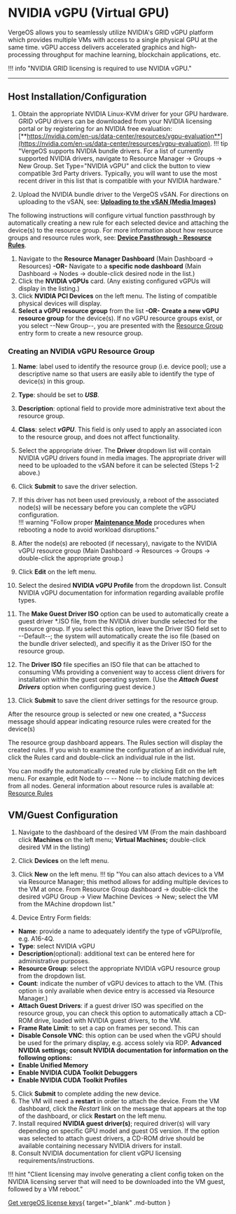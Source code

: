 

# NVIDIA vGPU (Virtual GPU)

VergeOS allows you to seamlessly utilize NVIDIA's GRID vGPU platform which provides multiple VMs with access to a single physical GPU at the same time. vGPU access delivers accelerated graphics and high-processing throughput for machine learning, blockchain applications, etc.

!!! info "NVIDIA GRID licensing is required to use NVIDIA vGPU."

---

## Host Installation/Configuration

1. Obtain the appropriate NVIDIA Linux-KVM driver for your GPU hardware. GRID vGPU drivers can be downloaded from your NVIDIA licensing portal or by registering for an NVIDIA free evaluation: [**https://nvidia.com/en-us/data-center/resources/vgpu-evaluation**](https://nvidia.com/en-us/data-center/resources/vgpu-evaluation).
!!! tip "VergeOS supports NVIDIA bundle drivers.  For a list of currently supported NVIDIA drivers, navigate to Resource Manager -> Groups -> New Group. Set Type="NVIDIA vGPU" and click the button to view compatible 3rd Party drivers.  Typically, you will want to use the most recent driver in this list that is compatible with your NVIDIA hardware."

2. Upload the NVIDIA bundle driver to the VergeOS vSAN. For directions on uploading to the vSAN, see:
[**Uploading to the vSAN (Media Images)**](/product-guide/uploadingtovSAN)

The following instructions will configure virtual function passthrough by automatically creating a new rule for each selected device and attaching the device(s) to the resource group. For more information about how resource groups and resource rules work, see: [**Device Passthrough - Resource Rules**](/product-guide/devpass-overview#resource-rules).
<!-- later possibly add a link to instructions for manually creating a resource group rule. -->

1. Navigate to the **Resource Manager Dashboard** (Main Dashboard -> Resources)
**-OR-**
Navigate to a **specific node dashboard** (Main Dashboard -> Nodes -> double-click desired node in the list.)
2. Click the **NVIDIA vGPUs** card. (Any existing configured vGPUs will display in the listing.)
3. Click **NVIDIA PCI Devices** on the left menu.  The listing of compatible physical devices will display.
4. **Select a vGPU resource group** from the list **-OR-**  **Create a new vGPU resource group** for the device(s).
If no vGPU resource groups exist, or you select --New Group--, you are presented with the [Resource Group](/product-guide/devpass-overview#resourcegroups) entry form to create a new resource group.

### Creating an NVIDIA vGPU Resource Group

1. **Name**: label used to identify the resource group (i.e. device pool); use a descriptive name so that users are easily able to identify the type of device(s) in this group.
2. **Type**: should be set to ***USB***.
3. **Description**: optional field to provide more administrative text about the resource group.
4. **Class**: select ***vGPU***. This field is only used to apply an associated icon to the resource group, and does not affect functionality.
5. Select the appropriate driver. The **Driver** dropdown list will contain NVIDIA vGPU drivers found in media images.  The appropriate driver will need to be uploaded to the vSAN before it can be selected (Steps 1-2 above.)  
6. Click **Submit** to save the driver selection.  
7. If this driver has not been used previously, a reboot of the associated node(s) will be necessary before you can complete the vGPU configuration.  
!!! warning "Follow proper [**Maintenance Mode**](/product-guide/maintenancemode) procedures when rebooting a node to avoid workload disruptions."

8. After the node(s) are rebooted (if necessary), navigate to the NVIDIA vGPU resource group (Main Dashboard -> Resources -> Groups -> double-click the appropriate group.)
9. Click **Edit** on the left menu.
10. Select the desired **NVIDIA vGPU Profile** from the dropdown list.  Consult NVIDIA vGPU documentation for information regarding available profile types.
11. The **Make Guest Driver ISO** option can be used to automatically create a guest driver *.ISO file, from the NVIDIA driver bundle selected for the resource group.  If you select this option, leave the Driver ISO field set to --Default--; the system will automatically create the iso file (based on the bundle driver selected), and specifiy it as the Driver ISO for the resource group.
12. The **Driver ISO** file specifies an ISO file that can be attached to consuming VMs providing a convenient way to access client drivers for installation within the guest operating system.  (Use the ***Attach Guest Drivers*** option when configuring guest device.)
13. Click **Submit** to save the client driver settings for the resource group.

After the resource group is selected or new one created, a **Success* message should appear indicating resource rules were created for the device(s)

The resource group dashboard appears.  The Rules section will display the created rules. If you wish to examine the configuration of an individual rule, click the Rules card and double-click an individual rule in the list.

You can modify the automatically created rule by clicking Edit on the left menu.
For example, edit Node to -- -- None -- to include matching devices from all nodes.
General information about resource rules is available at: [Resource Rules](/product-guide/devpass-overview#resourcerules)

## VM/Guest Configuration

1. Navigate to the dashboard of the desired VM (From the main dashboard click **Machines** on the left menu; **Virtual Machines;** double-click desired VM in the listing)
2. Click **Devices** on the left menu.
3. Click **New** on the left menu.
!!! tip "You can also attach devices to a VM via Resource Manager; this method allows for adding multiple devices to the VM at once. From Resource Group dashboard -> double-click the desired vGPU Group -> View Machine Devices -> New; select the VM from the MAchine dropdown list."

4. Device Entry Form fields:

* **Name**: provide a name to adequately identify the type of vGPU/profile, e.g. A16-4Q.
* **Type**: select NVIDIA vGPU
* **Description**(optional): additional text can be entered here for administrative purposes.
* **Resource Group**: select the    appropriate NVIDIA vGPU resource group from the dropdown list.
* **Count**: indicate the number of vGPU devices to attach to the VM. (This option is only available when device entry is accessed via Resource Manager.)
* **Attach Guest Drivers**: if a guest driver ISO was specified on the resource group, you can check this option to automatically attach a CD-ROM drive, loaded with NVIDIA guest drivers, to the VM.
* **Frame Rate Limit**: to set a cap on frames per second.  This can
* **Disable Console VNC**: this option can be used when the vGPU should be used for the primary display, e.g. access solely via RDP.
**Advanced NVIDIA settings; consult NVIDIA documentation for information on the following options:**
* **Enable Unified Memory**
* **Enable NVIDIA CUDA Toolkit Debuggers**
* **Enable NVIDIA CUDA Toolkit Profiles**
  
5. Click **Submit** to complete adding the new device.
6. The VM will need a **restart** in order to attach the device. From the VM dashboard, click the *Restart* link on the message that appears at the top of the dashboard, or click **Restart** on the left menu.
7. Install required **NVIDIA guest driver(s)**; required driver(s) will vary depending on specific GPU model and guest OS version. If the option was selected to attach guest drivers, a CD-ROM drive should be available containing necessary NVIDIA drivers for install.
8. Consult NVIDIA documentation for client vGPU licensing requirements/instructions.

!!! hint "Client licensing may involve generating a client config token on the NVIDIA licensing server that will need to be downloaded into the VM guest, followed by a VM reboot."

[Get vergeOS license keys](https://www.verge.io/test-drive){ target="_blank" .md-button }